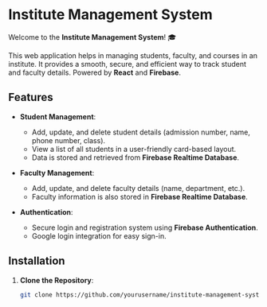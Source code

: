# Institute Management System

Welcome to the **Institute Management System**! 🎓

This web application helps in managing students, faculty, and courses in an institute. It provides a smooth, secure, and efficient way to track student and faculty details.
Powered by **React** and **Firebase**.

## Features

- **Student Management**: 
  - Add, update, and delete student details (admission number, name, phone number, class).
  - View a list of all students in a user-friendly card-based layout.
  - Data is stored and retrieved from **Firebase Realtime Database**.

- **Faculty Management**:
  - Add, update, and delete faculty details (name, department, etc.).
  - Faculty information is also stored in **Firebase Realtime Database**.

- **Authentication**:
  - Secure login and registration system using **Firebase Authentication**.
  - Google login integration for easy sign-in.


## Installation

1. **Clone the Repository**:

   ```bash
   git clone https://github.com/yourusername/institute-management-system.git
